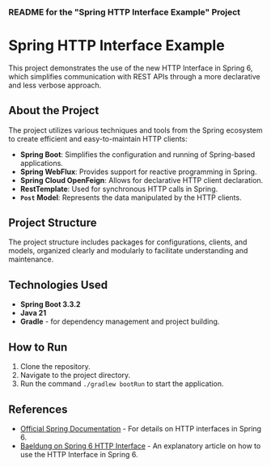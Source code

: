 ### README for the "Spring HTTP Interface Example" Project

# Spring HTTP Interface Example

This project demonstrates the use of the new HTTP Interface in Spring 6, which simplifies communication with REST APIs through a more declarative and less verbose approach.

## About the Project

The project utilizes various techniques and tools from the Spring ecosystem to create efficient and easy-to-maintain HTTP clients:

- **Spring Boot**: Simplifies the configuration and running of Spring-based applications.
- **Spring WebFlux**: Provides support for reactive programming in Spring.
- **Spring Cloud OpenFeign**: Allows for declarative HTTP client declaration.
- **RestTemplate**: Used for synchronous HTTP calls in Spring.
- **`Post` Model**: Represents the data manipulated by the HTTP clients.

## Project Structure

The project structure includes packages for configurations, clients, and models, organized clearly and modularly to facilitate understanding and maintenance.

## Technologies Used

- **Spring Boot 3.3.2**
- **Java 21**
- **Gradle** - for dependency management and project building.

## How to Run

1. Clone the repository.
2. Navigate to the project directory.
3. Run the command `./gradlew bootRun` to start the application.

## References

- [Official Spring Documentation](https://docs.spring.io/spring-framework/reference/integration/rest-clients.html#rest-http-interface) - For details on HTTP interfaces in Spring 6.
- [Baeldung on Spring 6 HTTP Interface](https://www.baeldung.com/spring-6-http-interface) - An explanatory article on how to use the HTTP Interface in Spring 6.
